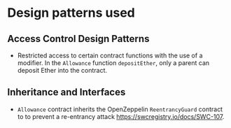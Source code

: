 # Design patterns used

## Access Control Design Patterns

- Restricted access to certain contract functions with the use of a modifier. In the `Allowance` function `depositEther`, only a parent can deposit Ether into the contract.

## Inheritance and Interfaces

- `Allowance` contract inherits the OpenZeppelin `ReentrancyGuard` contract to to prevent a re-entrancy attack https://swcregistry.io/docs/SWC-107.

